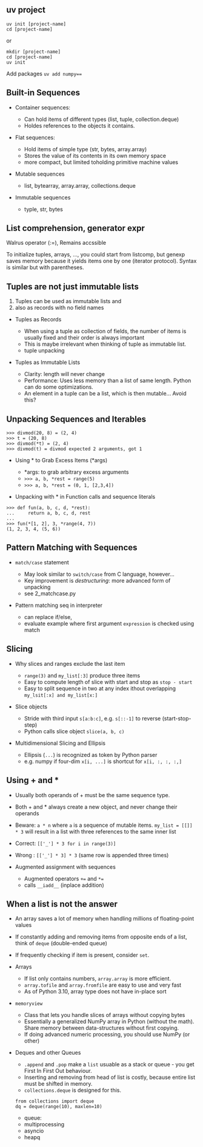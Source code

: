 ## uv project

```
uv init [project-name]
cd [project-name]
```

or 

```
mkdir [project-name]
cd [project-name]
uv init
```

Add packages `uv add numpy==`




## Built-in Sequences

- Container sequences: 
  - Can hold items of different types (list, tuple, collection.deque)
  - Holdes references to the objects it contains.

- Flat sequences: 
  - Hold items of simple type (str, bytes, array.array)
  - Stores the value of its contents in its own memory space  
  - more compact, but limited toholding primitive machine values

- Mutable sequences
  - list, bytearray, array.array, collections.deque

- Immutable sequences
  - typle, str, bytes


## List comprehension, generator expr

Walrus operator (:=), Remains accssible

To initialize tuples, arrays, ..., you could start from listcomp, but genexp saves memory because it yields items one by one (iterator protocol). Syntax is similar but with parentheses.


## Tuples are not just immutable lists
1) Tuples can be used as immutable lists and
2) also as records with no field names


- Tuples as Records
  - When using a tuple as collection of fields, the number of items is usually fixed and their order is always important
  - This is maybe irrelevant when thinking of tuple as immutable list.
  - tuple unpacking

- Tuples as Immutable Lists
  - Clarity: length will never change
  - Performance: Uses less memory than a list of same length. Python can do some optimizations.
  - An element in a tuple can be a list, which is then mutable... Avoid this?

## Unpacking Sequences and Iterables

```
>>> divmod(20, 8) = (2, 4)
>>> t = (20, 8)
>>> divmod(*t) = (2, 4)
>>> divmod(t) = divmod expected 2 arguments, got 1
```

- Using * to Grab Excess Items (*args)
  - *args: to grab arbitrary excess arguments
  - ```>>> a, b, *rest = range(5)```
  - ```>>> a, b, *rest = (0, 1, [2,3,4])```


- Unpacking with * in Function calls and sequence literals
```
>>> def fun(a, b, c, d, *rest): 
...     return a, b, c, d, rest 
... 
>>> fun(*[1, 2], 3, *range(4, 7)) 
(1, 2, 3, 4, (5, 6))
```


## Pattern Matching with Sequences

- `match/case` statement
  - May look similar to `switch/case` from C language, however...
  - Key improvement is _destructuring_: more advanced  form of unpacking
  - see 2_matchcase.py


- Pattern matching seq in interpreter
  - can replace if/else,
  - evaluate example where first argument `expression` is checked using match



## Slicing

- Why slices and ranges exclude the last item
  - `range(3)` and `my_list[:3]` produce three items
  - Easy to compute length of slice with start and stop as `stop - start`
  - Easy to split sequence in two at any index ithout overlapping `my_lsit[:x] and my_list[x:]`


- Slice objects
  - Stride with third input `s[a:b:c]`, e.g. `s[::-1]` to reverse (start-stop-step)
  - Python calls slice object `slice(a, b, c)`


- Multidimensional Slicing and Ellipsis
  - Ellipsis (`...`) is recognized as token by Python parser
  - e.g. numpy if four-dim `x[i, ...]` is shortcut for `x[i, :, :, :,]`


## Using + and *

- Usually both operands of + must be the same sequence type.
- Both + and * always create a new object, and never change their operands
- Beware: `a * n` where `a` is a sequence of mutable items. `my_list = [[]] * 3` will result in a list with three references to the same inner list
- Correct: `[['_'] * 3 for i in range(3)]`
- Wrong  : `[['_'] * 3] * 3` (same row is appended three times)


- Augmented assignment with sequences
  - Augmented operators `+=` and `*=`
  - calls `__iadd__` (inplace addition)

## When a list is not the answer

- An array saves a lot of memory when handling millions of floating-point values
- If constantly adding and removing items from opposite ends of a list, think of `deque` (double-ended queue)
- If frequently checking if item is present, consider `set`.

- Arrays
  - If list only contains numbers, `array.array` is more efficient.
  - `array.tofile` and `array.fromfile` are easy to use and very fast
  - As of Python 3.10, array type does not have in-place sort

- `memoryview`
  - Class that lets you handle slices of arrays without copying bytes
  - Essentially a generalized NumPy array in Python (without the math). Share memory between data-structures without first copying.
  - If doing advanced numeric processing, you should use NumPy (or other)

- Deques and other Queues
  - `.append` and `.pop` make a `list` usuable as a stack or queue - you get First In First Out behaviour.
  - Inserting and removing from head of list is costly, because entire list must be shifted in memory.
  - `collections.deque` is designed for this.
  ```
  from collections import deque
  dq = deque(range(10), maxlen=10)
  ```
  - queue:
  - multiprocessing
  - asyncio
  - heapq